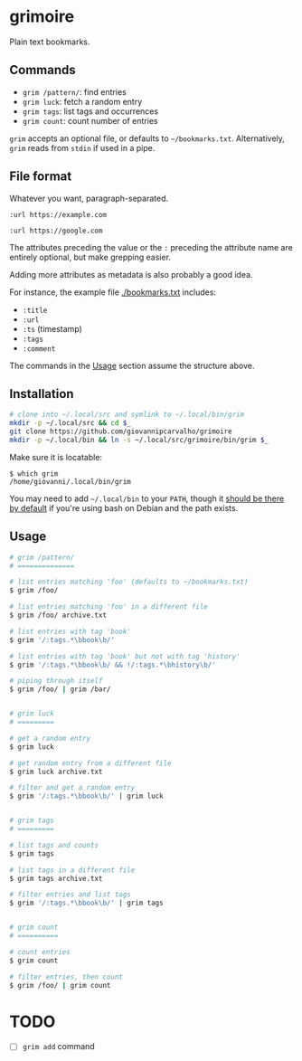 grimoire
========

Plain text bookmarks.

## Commands

- `grim /pattern/`: find entries
- `grim luck`: fetch a random entry
- `grim tags`: list tags and occurrences
- `grim count`: count number of entries

`grim` accepts an optional file, or defaults to `~/bookmarks.txt`.
Alternatively, `grim` reads from `stdin` if used in a pipe.


## File format

Whatever you want, paragraph-separated.

```
:url https://example.com

:url https://google.com
```

The attributes preceding the value or the `:` preceding the attribute name are entirely optional, but make grepping easier.

Adding more attributes as metadata is also probably a good idea.

For instance, the example file [./bookmarks.txt](./bookmarks.txt) includes:
- `:title`
- `:url`
- `:ts` (timestamp)
- `:tags`
- `:comment`

The commands in the [Usage](#usage) section assume the structure above.


## Installation

```bash
# clone into ~/.local/src and symlink to ~/.local/bin/grim
mkdir -p ~/.local/src && cd $_
git clone https://github.com/giovannipcarvalho/grimoire
mkdir -p ~/.local/bin && ln -s ~/.local/src/grimoire/bin/grim $_
```

Make sure it is locatable:
```console
$ which grim
/home/giovanni/.local/bin/grim
```

You may need to add `~/.local/bin` to your `PATH`,
though it [should be there by default](https://sources.debian.org/src/bash/5.2.15-2/debian/skel.profile/#L24-L27)
if you're using bash on Debian and the path exists.


## Usage

```bash
# grim /pattern/
# ==============

# list entries matching 'foo' (defaults to ~/bookmarks.txt)
$ grim /foo/

# list entries matching 'foo' in a different file
$ grim /foo/ archive.txt

# list entries with tag 'book'
$ grim '/:tags.*\bbook\b/'

# list entries with tag 'book' but not with tag 'history'
$ grim '/:tags.*\bbook\b/ && !/:tags.*\bhistory\b/'

# piping through itself
$ grim /foo/ | grim /bar/


# grim luck
# =========

# get a random entry
$ grim luck

# get random entry from a different file
$ grim luck archive.txt

# filter and get a random entry
$ grim '/:tags.*\bbook\b/' | grim luck


# grim tags
# =========

# list tags and counts
$ grim tags

# list tags in a different file
$ grim tags archive.txt

# filter entries and list tags
$ grim '/:tags.*\bbook\b/' | grim tags


# grim count
# ==========

# count entries
$ grim count

# filter entries, then count
$ grim /foo/ | grim count
```

# TODO

- [ ] `grim add` command
